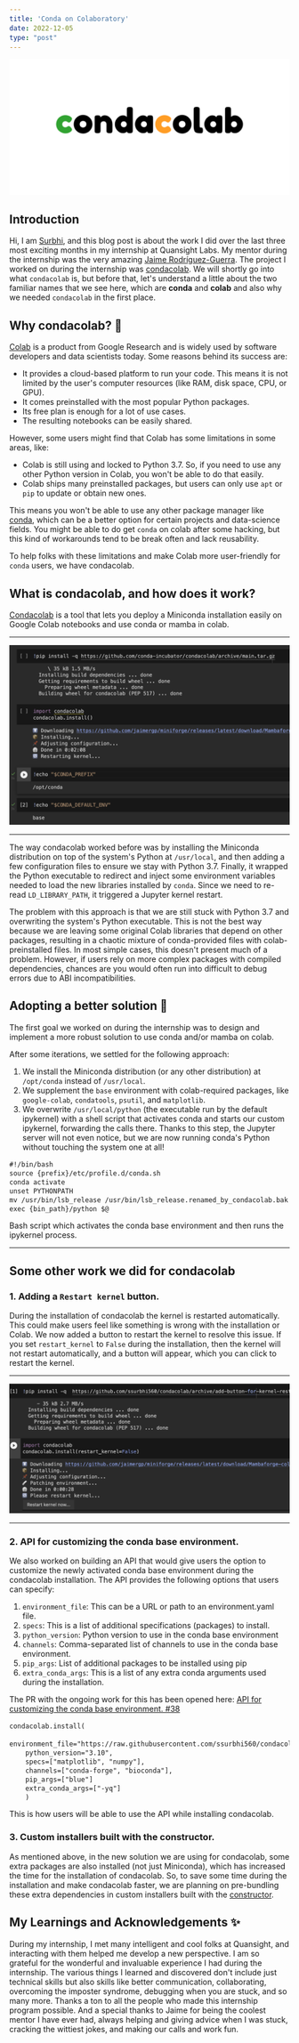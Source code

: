```yaml
---
title: 'Conda on Colaboratory'
date: 2022-12-05
type: "post"
---
```


![Condacolab's logo](images/posts/conda-on-colaboratory/blog_hero_surbhi.svg)

## Introduction

Hi, I am [Surbhi](https://github.com/ssurbhi560), and this blog post is about the work I did over the last three most exciting months in my internship at Quansight Labs. My mentor during the internship was the very amazing [Jaime Rodríguez-Guerra](https://github.com/jaimergp). The project I worked on during the internship was [condacolab](https://github.com/conda-incubator/condacolab). We will shortly go into what `condacolab` is, but before that, let's understand a little about the two familiar names that we see here, which are **conda** and **colab** and also why we needed `condacolab` in the first place.

## Why condacolab? 🐍

[Colab](https://colab.research.google.com/) is a product from Google Research and is widely used by software developers and data scientists today. Some reasons behind its success are:

* It provides a cloud-based platform to run your code. This means it is not limited by the user's computer resources (like RAM, disk space, CPU, or GPU). 
* It comes preinstalled with the most popular Python packages.
* Its free plan is enough for a lot of use cases.
* The resulting notebooks can be easily shared.

However, some users might find that Colab has some limitations in some areas, like:

* Colab is still using and locked to Python 3.7. So, if you need to use any other Python version in Colab, you won't be able to do that easily. 
* Colab ships many preinstalled packages, but users can only use `apt` or `pip` to update or obtain new ones.

This means you won't be able to use any other package manager like [conda](https://docs.conda.io/projects/conda/en/latest/), which can be a better option for certain projects and data-science fields. You might be able to do get `conda` on colab after some hacking, but this kind of workarounds tend to be break often and lack reusability.

To help folks with these limitations and make Colab more user-friendly for `conda` users, we have condacolab.

## What is condacolab, and how does it work?

[Condacolab](https://github.com/conda-incubator/condacolab) is a tool that lets you deploy a Miniconda installation easily on Google Colab notebooks and use conda or mamba in colab.

---

![Screenshot that shows the Google Colab interface on the browser with three cells of code. The first cell installs condacolab with pip. A second cell runs condacolab.install() to download and install conda to /usr/local. A third cell installs OpenMM with conda.](images/posts/conda-on-colaboratory/colab-when-activating-base-env.png) 

---

The way condacolab worked before was by installing the Miniconda distribution on top of the system's Python at `/usr/local`, and then adding a few configuration files to ensure we stay with Python 3.7. Finally, it wrapped the Python executable to redirect and inject some environment variables needed to load the new libraries installed by `conda`. Since we need to re-read `LD_LIBRARY_PATH`, it triggered a Jupyter kernel restart.

The problem with this approach is that we are still stuck with Python 3.7 and overwriting the system's Python executable. This is not the best way because we are leaving some original Colab libraries that depend on other packages, resulting in a chaotic mixture of conda-provided files with colab-preinstalled files. In most simple cases, this doesn't present much of a problem. However, if users rely on more complex packages with compiled dependencies, chances are you would often run into difficult to debug errors due to ABI incompatibilities. 

## Adopting a better solution 🥳

The first goal we worked on during the internship was to design and implement a more robust solution to use conda and/or mamba on colab. 

After some iterations, we settled for the following approach:

1. We install the Miniconda distribution (or any other distribution) at `/opt/conda` instead of `/usr/local`.
2. We supplement the `base` environment with colab-required packages, like `google-colab`, `condatools`, `psutil`, and `matplotlib`. 
3. We overwrite `/usr/local/python` (the executable run by the default ipykernel) with a shell script that activates conda and starts our custom ipykernel, forwarding the calls there. Thanks to this step, the Jupyter server will not even notice, but we are now running conda's Python without touching the system one at all!

```
#!/bin/bash
source {prefix}/etc/profile.d/conda.sh
conda activate
unset PYTHONPATH
mv /usr/bin/lsb_release /usr/bin/lsb_release.renamed_by_condacolab.bak
exec {bin_path}/python $@
```

Bash script which activates the conda base environment and then runs the ipykernel process.

---

## Some other work we did for condacolab

### 1. Adding a `Restart kernel` button.

During the installation of condacolab the kernel is restarted automatically. This could make users feel like something is wrong with the installation or Colab. We now added a button to restart the kernel to resolve this issue. If you set `restart_kernel` to `False` during the installation, then the kernel will not restart automatically, and a button will appear, which you can click to restart the kernel.

---

![using `restart_kernel` argument to get a button for kernel restart.](images/posts/conda-on-colaboratory/restart_kernel_demo.png)

---

### 2. API for customizing the conda base environment.

We also worked on building an API that would give users the option to customize the newly activated conda base environment during the condacolab installation. The API provides the following options that users can specify:

1. `environment_file`: This can be a URL or path to an environment.yaml file.
2. `specs`: This is a list of additional specifications (packages) to install.
3. `python_version`: Python version to use in the conda base environment
4. `channels`: Comma-separated list of channels to use in the conda base environment.
5. `pip_args`: List of additional packages to be installed using pip
6. `extra_conda_args`: This is a list of any extra conda arguments used during the installation.

The PR with the ongoing work for this has been opened here: [API for customizing the conda base environment. #38](https://github.com/conda-incubator/condacolab/pull/38)

```
condacolab.install(
    environment_file="https://raw.githubusercontent.com/ssurbhi560/condacolab/07b92d827f56a4628a52f4f138ae92be3de5073d/environment.yaml",
    python_version="3.10",
    specs=["matplotlib", "numpy"],
    channels=["conda-forge", "bioconda"],
    pip_args=["blue"]
    extra_conda_args=["-yq"]
    )
```

This is how users will be able to use the API while installing condacolab.

### 3. Custom installers built with the constructor.

As mentioned above, in the new solution we are using for condacolab, some extra packages are also installed (not just Miniconda), which has increased the time for the installation of condacolab. So, to save some time during the installation and make condacolab faster, we are planning on pre-bundling these extra dependencies in custom installers built with the [constructor](https://github.com/conda/constructor).

## My Learnings and Acknowledgements ✨

During my internship, I met many intelligent and cool folks at Quansight, and interacting with them helped me develop a new perspective. I am so grateful for the wonderful and invaluable experience I had during the internship. The various things I learned and discovered don't include just technical skills but also skills like better communication, collaborating, overcoming the imposter syndrome, debugging when you are stuck, and so many more. Thanks a ton to all the people who made this internship program possible. And a special thanks to Jaime for being the coolest mentor I have ever had, always helping and giving advice when I was stuck, cracking the wittiest jokes, and making our calls and work fun.

